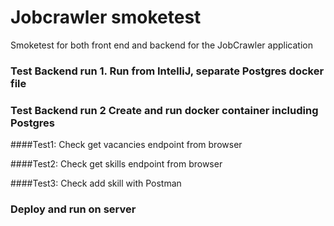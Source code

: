 
# Jobcrawler smoketest
Smoketest for both front end and backend for the JobCrawler application


### Test Backend run 1. Run from IntelliJ, separate Postgres docker file

### Test Backend run 2 Create and run docker container including Postgres  

####Test1: Check get vacancies endpoint from browser

####Test2: Check get skills endpoint from browser

####Test3: Check add skill with Postman  




### Deploy and run on server




